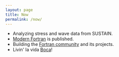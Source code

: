 ```yaml
---
layout: page
title: Now
permalink: /now/
---
```


* Analyzing stress and wave data from SUSTAIN.
* [Modern Fortran](https://www.manning.com/books/modern-fortran?a_aid=modernfortran&a_bid=2dc4d442) is published.
* Building the [Fortran community](https://fortran-lang.org) and its projects.
* Livin' la vida [Boca](https://www.myboca.us)!
